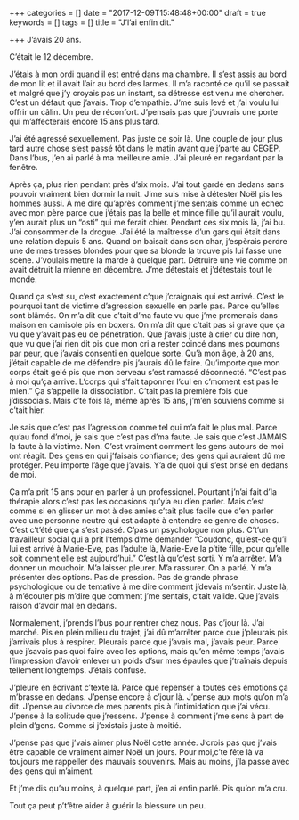 +++
categories = []
date = "2017-12-09T15:48:48+00:00"
draft = true
keywords = []
tags = []
title = "J’l’ai enfin dit."

+++
J’avais 20 ans. 

C’était le 12 décembre. 

J’étais à mon ordi quand il est entré dans ma chambre. Il s’est assis au bord de mon lit et il avait l’air au bord des larmes. Il m’a raconté ce qu’il se passait et malgré que j’y croyais pas un instant, sa détresse est venu me chercher. C’est un défaut que j’avais. Trop d’empathie. J’me suis levé et j’ai voulu lui offrir un câlin. Un peu de réconfort. J’pensais pas que j’ouvrais une porte qui m’affecterais encore 15 ans plus tard.

J’ai été agressé sexuellement. Pas juste ce soir là. Une couple de jour plus tard autre chose s’est passé tôt dans le matin avant que j’parte au CEGEP. Dans l’bus, j’en ai parlé à ma meilleure amie. J’ai pleuré en regardant par la fenêtre. 

Après ça, plus rien pendant près d’six mois. J’ai tout gardé en dedans sans pouvoir vraiment bien dormir la nuit. J’me suis mise à détester Noël pis les hommes aussi. À me dire qu’après comment j’me sentais comme un echec avec mon père parce que j’étais pas la belle et mince fille qu’il aurait voulu, y’en aurait plus un “osti” qui me ferait chier. Pendant ces six mois là, j’ai bu. J’ai consommer de la drogue. J’ai été la maîtresse d’un gars qui était dans une relation depuis 5 ans. Quand on baisait dans son char, j’espèrais perdre une de mes tresses blondes pour que sa blonde la trouve pis lui fasse une scène. J’voulais mettre la marde à quelque part. Détruire une vie comme on avait détruit la mienne en décembre. J’me détestais et j’détestais tout le monde.

Quand ça s’est su, c’est exactement c’que j’craignais qui est arrivé. C’est le pourquoi tant de victime d’agression sexuelle en parle pas. Parce qu’elles sont blâmés. On m’a dit que c’tait d’ma faute vu que j’me promenais dans maison en camisole pis en boxers. On m’a dit que c’tait pas si grave que ça vu que y’avait pas eu de pénétration. Que j’avais juste à crier ou dire non, que vu que j’ai rien dit pis que mon cri a rester coincé dans mes poumons par peur, que j’avais consenti en quelque sorte. Qu’à mon âge, à 20 ans, j’était capable de me défendre pis j’aurais dû le faire. Qu’importe que mon corps était gelé pis que mon cerveau s’est ramassé déconnecté. “C’est pas à moi qu’ça arrive. L’corps qui s’fait taponner l’cul en c’moment est pas le mien.”  Ça s’appelle la dissociation. C’tait pas la première fois que j’dissociais. Mais c’te fois là, même après 15 ans, j’m’en souviens comme si c’tait hier.

Je sais que c’est pas l’agression comme tel qui m’a fait le plus mal. Parce qu’au fond d’moi, je sais que c’est pas d’ma faute. Je sais que c’est JAMAIS la faute à la victime. Non. C’est vraiment comment les gens autours de moi ont réagit. Des gens en qui j’faisais confiance; des gens qui auraient dû me protéger. Peu importe l’âge que j’avais. Y’a de quoi qui s’est brisé en dedans de moi. 

Ça m’a prit 15 ans pour en parler à un professionel. Pourtant j’n’ai fait d’la thérapie alors c’est pas les occasions qu’y’a eu d’en parler. Mais c’est comme si en glisser un mot à des amies c’tait plus facile que d’en parler avec une personne neutre qui est adapté à entendre ce genre de choses. C’est c’t’été que ça s’est passé. C’pas un psychologue non plus. C’t’un travailleur social qui a prit l’temps d’me demander “Coudonc, qu’est-ce qu’il lui est arrivé à Marie-Eve, pas l’adulte là, Marie-Eve la p’tite fille, pour qu’elle soit comment elle est aujourd’hui.” C’est là qu’c’est sorti. Y m’a arrêter. M’a donner un mouchoir. M’a laisser pleurer. M’a rassurer. On a parlé. Y m’a présenter des options. Pas de pression. Pas de grande phrase psychologique ou de tentative à me dire comment j’devais m’sentir. Juste là, à m’écouter pis m’dire que comment j’me sentais, c’tait valide. Que j’avais raison d’avoir mal en dedans. 

Normalement, j’prends l’bus pour rentrer chez nous. Pas c’jour là. J’ai marché. Pis en plein milieu du trajet, j’ai dû m’arrêter parce que j’pleurais pis j’arrivais plus à respirer. Pleurais parce que j’avais mal, j’avais peur. Parce que j’savais pas quoi faire avec les options, mais qu’en même temps j’avais l’impression d’avoir enlever un poids d’sur mes épaules que j’traînais depuis tellement longtemps. J’étais confuse.

J’pleure en écrivant c’texte là. Parce que repenser à toutes ces émotions ça m’brasse en dedans. J’pense encore à c’jour là. J’pense aux mots qu’on m’a dit. J’pense au divorce de mes parents pis à l’intimidation que j’ai vécu. J’pense à la solitude que j’ressens. J’pense à comment j’me sens à part de plein d’gens. Comme si j’existais juste à moitié. 

J’pense pas que j’vais aimer plus Noël cette année. J’crois pas que j’vais être capable de vraiment aimer Noël un jours. Pour moi,c’te fête là va toujours me rappeller des mauvais souvenirs. Mais au moins, j’la passe avec des gens qui m’aiment. 

Et j’me dis qu’au moins, à quelque part, j’en ai enfin parlé. Pis qu’on m’a cru. 

Tout ça peut p’t’être aider à guérir la blessure un peu.